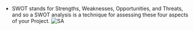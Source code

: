 * SWOT stands for Strengths, Weaknesses, Opportunities, and Threats, and so a SWOT analysis is a technique for assessing these four aspects of your Project.
![SA](https://user-images.githubusercontent.com/46914341/156991290-fe6edd1c-172b-450c-94d1-d88bd057d82d.PNG)